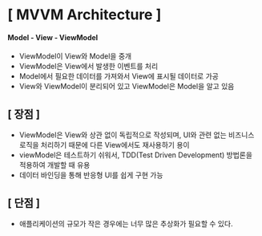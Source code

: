 # [ MVVM Architecture ]

#### Model - View - ViewModel
        
- ViewModel이 View와 Model을 중개
- ViewModel은 View에서 발생한 이벤트를 처리
- Model에서 필요한 데이터를 가져와서 View에 표시될 데이터로 가공
- View와 ViewModel이 분리되어 있고 ViewModel은 Model을 알고 있음

## [ 장점 ]

- ViewModel은 View와 상관 없이 독립적으로 작성되며, UI와 관련 없는 비즈니스 로직을 처리하기 때문에 다른 View에서도 재사용하기 용이
- viewModel은 테스트하기 쉬워서, TDD(Test Driven Development) 방법론을 적용하여 개발할 때 유용
- 데이터 바인딩을 통해 반응형 UI를 쉽게 구현 가능

## [ 단점 ]

- 애플리케이션의 규모가 작은 경우에는 너무 많은 추상화가 필요할 수 있다.
